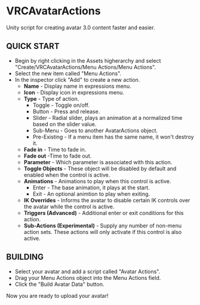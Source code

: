 # VRCAvatarActions
Unity script for creating avatar 3.0 content faster and easier.

## QUICK START

- Begin by right clicking in the Assets higherarchy and select "Create/VRCAvatarActions/Menu Actions/Menu Actions".
- Select the new item called "Menu Actions".
- In the inspector click "Add" to create a new action.
    - **Name** - Display name in expressions menu.
    - **Icon** - Display icon in expressions menu.
    - **Type** - Type of action.
      - Toggle - Toggle on/off.
      - Button - Press and release.
      - Slider - Radial slider, plays an animation at a normalized time based on the slider value.
      - Sub-Menu - Goes to another AvatarActions object.
      - Pre-Existing - If a menu item has the same name, it won't destroy it.
    - **Fade in** - Time to fade in.
    - **Fade out** -Time to fade out.
    - **Parameter** - Which parameter is associated with this action.
    - **Toggle Objects** - These object will be disabled by default and enabled when the control is active.
    - **Animations** - Animations to play when this control is active.
      - Enter - The base animation, it plays at the start.
      - Exit - An optional animtion to play when exiting.
    - **IK Overrides** - Informs the avatar to disable certain IK controls over the avatar while the control is active.
    - **Triggers (Advanced)** - Additional enter or exit conditions for this action.
    - **Sub-Actions (Experimental)** - Supply any number of non-menu action sets.  These actions will only activate if this control is also active.
		
## BUILDING

- Select your avatar and add a script called "Avatar Actions".
- Drag your Menu Actions object into the Menu Actions field.
- Click the "Build Avatar Data" button.

Now you are ready to upload your avatar!
